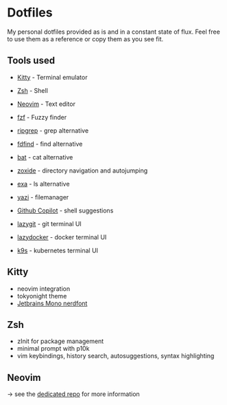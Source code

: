 # Dotfiles

My personal dotfiles provided as is and in a constant state of flux. Feel free to use them as a reference or copy them as you see fit.

## Tools used

- [Kitty](https://sw.kovidgoyal.net/kitty/) - Terminal emulator
- [Zsh](https://www.zsh.org/) - Shell
- [Neovim](https://neovim.io/) - Text editor

- [fzf](https://github.com/junegunn/fzf.vim) - Fuzzy finder
- [ripgrep](https://github.com/BurntSushi/ripgrep) - grep alternative
- [fdfind](https://github.com/sharkdp/fd) - find alternative
- [bat](https://github.com/sharkdp/bat) - cat alternative
- [zoxide](https://github.com/ajeetdsouza/zoxide) - directory navigation and autojumping
- [exa](https://github.com/ogham/exa) - ls alternative
- [yazi](https://github.com/sxyazi/yazi) - filemanager
- [Github Copilot](https://docs.github.com/en/copilot/github-copilot-in-the-cli/using-github-copilot-in-the-cli) - shell suggestions

- [lazygit](https://github.com/jesseduffield/lazygit) - git terminal UI
- [lazydocker](https://github.com/jesseduffield/lazydocker) - docker terminal UI
- [k9s](https://github.com/derailed/k9s) - kubernetes terminal UI

## Kitty

- neovim integration
- tokyonight theme
- [Jetbrains Mono nerdfont](https://www.nerdfonts.com/#home)

## Zsh

- zInit for package management
- minimal prompt with p10k
- vim keybindings, history search, autosuggestions, syntax highlighting

## Neovim

-> see the [dedicated repo](https://github.com/florianwar/nvim) for more information
